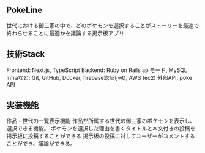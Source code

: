 ## PokeLine
世代における御三家の中で、どのポケモンを選択することがストーリーを最速で終わらせることに最適かを議論する掲示板アプリ

## 技術Stack
Frontend: Next.js, TypeScript
Backend: Ruby on Rails apiモード, MySQL
Infraなど: Git, GitHub, Docker, firebase認証(jwt), AWS (ec2)
外部API: poke API

## 実装機能
作品・世代の一覧表示機能
作品が所属する世代の御三家のポケモンを表示し、選択できる機能。
ポケモンを選択した理由を書くタイトルと本文付きの投稿を掲示板に投稿することができる
掲示板の投稿に対してユーザーがコメントすることができ、議論ができる。
